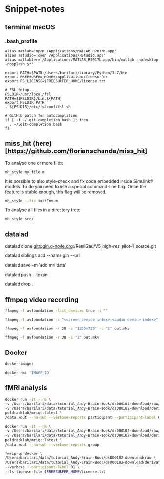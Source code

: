 # Snippet-notes

## terminal macOS

### .bash_profile

```bash_profile
alias matlab='open /Applications/MATLAB_R2017b.app'
alias rstudio='open /Applications/RStudio.app'
alias matlabter='/Applications/MATLAB_R2017b.app/bin/matlab -nodesktop -nosplash $*'

export PATH=$PATH:/Users/barilari/Library/Python/3.7/bin
export FREESURFER_HOME=/Applications/freesurfer
export FS_LICENSE=$FREESURFER_HOME/license.txt

# FSL Setup
FSLDIR=/usr/local/fsl
PATH=${FSLDIR}/bin:${PATH}
export FSLDIR PATH
. ${FSLDIR}/etc/fslconf/fsl.sh

# GitHub patch for autocomplition
if [ -f ~/.git-completion.bash ]; then
  . ~/.git-completion.bash
fi
```

## miss_hit (here)[https://github.com/florianschanda/miss_hit]

To analyse one or more files:

```bash
mh_style my_file.m
```

It is possible to also style-check and fix code embedded inside Simulink® models. To do you need to use a special command-line flag. Once the feature is stable enough, this flag will be removed.

```bash
mh_style --fix initEnv.m
```

To analyse all files in a directory tree:
```bash
mh_style src/
```

## datalad

datalad clone git@gin.g-node.org:/RemiGau/V5_high-res_pilot-1_source.git

datalad siblings add --name gin --url 

datalad save -m 'add mri data'

datalad push --to gin

datalad drop .


## ffmpeg video recording

```bash
ffmpeg -f avfoundation -list_devices true -i ""

ffmpeg -f avfoundation -i "<screen device index>:<audio device index>" output.mkv

ffmpeg -f avfoundation -r 30 -s "1280x720" -i "2" out.mkv

ffmpeg -f avfoundation -r 30 -i "2" out.mkv
```

## Docker

```bash
docker images
```
```bash
docker rmi 'IMAGE_ID'
```

## fMRI analysis

```bash
docker run -it --rm \
-v /Users/barilari/data/tutorial_Andy-Brain-Book/ds000102-download/raw/:/data:ro \
-v /Users/barilari/data/tutorial_Andy-Brain-Book/ds000102-download/derivatives/mriqc/:/out \
poldracklab/mriqc:latest \
/data /out --no-sub --verbose-reports participant --participant-label 01

docker run -it --rm \
-v /Users/barilari/data/tutorial_Andy-Brain-Book/ds000102-download/raw/:/data:ro \
-v /Users/barilari/data/tutorial_Andy-Brain-Book/ds000102-download/derivatives/mriqc/:/out \
poldracklab/mriqc:latest \
/data /out --no-sub --verbose-reports group
```

```bash
fmriprep-docker \
/Users/barilari/data/tutorial_Andy-Brain-Book/ds000102-download/raw \
/Users/barilari/data/tutorial_Andy-Brain-Book/ds000102-download/derivatives \
--verbose --participant-label 01 \
--fs-license-file $FREESURFER_HOME/license.txt
```
